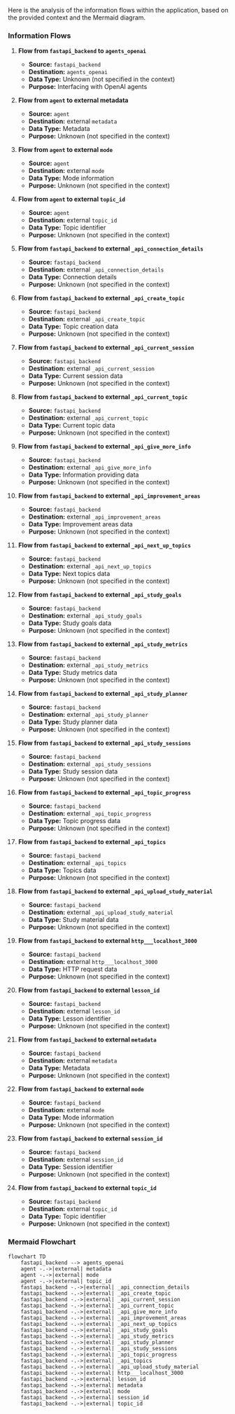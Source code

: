 Here is the analysis of the information flows within the application, based on the provided context and the Mermaid diagram.

### Information Flows

1. **Flow from `fastapi_backend` to `agents_openai`**
   - **Source:** `fastapi_backend`
   - **Destination:** `agents_openai`
   - **Data Type:** Unknown (not specified in the context)
   - **Purpose:** Interfacing with OpenAI agents

2. **Flow from `agent` to external metadata**
   - **Source:** `agent`
   - **Destination:** external `metadata`
   - **Data Type:** Metadata
   - **Purpose:** Unknown (not specified in the context)

3. **Flow from `agent` to external `mode`**
   - **Source:** `agent`
   - **Destination:** external `mode`
   - **Data Type:** Mode information
   - **Purpose:** Unknown (not specified in the context)

4. **Flow from `agent` to external `topic_id`**
   - **Source:** `agent`
   - **Destination:** external `topic_id`
   - **Data Type:** Topic identifier
   - **Purpose:** Unknown (not specified in the context)

5. **Flow from `fastapi_backend` to external `_api_connection_details`**
   - **Source:** `fastapi_backend`
   - **Destination:** external `_api_connection_details`
   - **Data Type:** Connection details
   - **Purpose:** Unknown (not specified in the context)

6. **Flow from `fastapi_backend` to external `_api_create_topic`**
   - **Source:** `fastapi_backend`
   - **Destination:** external `_api_create_topic`
   - **Data Type:** Topic creation data
   - **Purpose:** Unknown (not specified in the context)

7. **Flow from `fastapi_backend` to external `_api_current_session`**
   - **Source:** `fastapi_backend`
   - **Destination:** external `_api_current_session`
   - **Data Type:** Current session data
   - **Purpose:** Unknown (not specified in the context)

8. **Flow from `fastapi_backend` to external `_api_current_topic`**
   - **Source:** `fastapi_backend`
   - **Destination:** external `_api_current_topic`
   - **Data Type:** Current topic data
   - **Purpose:** Unknown (not specified in the context)

9. **Flow from `fastapi_backend` to external `_api_give_more_info`**
   - **Source:** `fastapi_backend`
   - **Destination:** external `_api_give_more_info`
   - **Data Type:** Information providing data
   - **Purpose:** Unknown (not specified in the context)

10. **Flow from `fastapi_backend` to external `_api_improvement_areas`**
    - **Source:** `fastapi_backend`
    - **Destination:** external `_api_improvement_areas`
    - **Data Type:** Improvement areas data
    - **Purpose:** Unknown (not specified in the context)

11. **Flow from `fastapi_backend` to external `_api_next_up_topics`**
    - **Source:** `fastapi_backend`
    - **Destination:** external `_api_next_up_topics`
    - **Data Type:** Next topics data
    - **Purpose:** Unknown (not specified in the context)

12. **Flow from `fastapi_backend` to external `_api_study_goals`**
    - **Source:** `fastapi_backend`
    - **Destination:** external `_api_study_goals`
    - **Data Type:** Study goals data
    - **Purpose:** Unknown (not specified in the context)

13. **Flow from `fastapi_backend` to external `_api_study_metrics`**
    - **Source:** `fastapi_backend`
    - **Destination:** external `_api_study_metrics`
    - **Data Type:** Study metrics data
    - **Purpose:** Unknown (not specified in the context)

14. **Flow from `fastapi_backend` to external `_api_study_planner`**
    - **Source:** `fastapi_backend`
    - **Destination:** external `_api_study_planner`
    - **Data Type:** Study planner data
    - **Purpose:** Unknown (not specified in the context)

15. **Flow from `fastapi_backend` to external `_api_study_sessions`**
    - **Source:** `fastapi_backend`
    - **Destination:** external `_api_study_sessions`
    - **Data Type:** Study session data
    - **Purpose:** Unknown (not specified in the context)

16. **Flow from `fastapi_backend` to external `_api_topic_progress`**
    - **Source:** `fastapi_backend`
    - **Destination:** external `_api_topic_progress`
    - **Data Type:** Topic progress data
    - **Purpose:** Unknown (not specified in the context)

17. **Flow from `fastapi_backend` to external `_api_topics`**
    - **Source:** `fastapi_backend`
    - **Destination:** external `_api_topics`
    - **Data Type:** Topics data
    - **Purpose:** Unknown (not specified in the context)

18. **Flow from `fastapi_backend` to external `_api_upload_study_material`**
    - **Source:** `fastapi_backend`
    - **Destination:** external `_api_upload_study_material`
    - **Data Type:** Study material data
    - **Purpose:** Unknown (not specified in the context)

19. **Flow from `fastapi_backend` to external `http___localhost_3000`**
    - **Source:** `fastapi_backend`
    - **Destination:** external `http___localhost_3000`
    - **Data Type:** HTTP request data
    - **Purpose:** Unknown (not specified in the context)

20. **Flow from `fastapi_backend` to external `lesson_id`**
    - **Source:** `fastapi_backend`
    - **Destination:** external `lesson_id`
    - **Data Type:** Lesson identifier
    - **Purpose:** Unknown (not specified in the context)

21. **Flow from `fastapi_backend` to external `metadata`**
    - **Source:** `fastapi_backend`
    - **Destination:** external `metadata`
    - **Data Type:** Metadata
    - **Purpose:** Unknown (not specified in the context)

22. **Flow from `fastapi_backend` to external `mode`**
    - **Source:** `fastapi_backend`
    - **Destination:** external `mode`
    - **Data Type:** Mode information
    - **Purpose:** Unknown (not specified in the context)

23. **Flow from `fastapi_backend` to external `session_id`**
    - **Source:** `fastapi_backend`
    - **Destination:** external `session_id`
    - **Data Type:** Session identifier
    - **Purpose:** Unknown (not specified in the context)

24. **Flow from `fastapi_backend` to external `topic_id`**
    - **Source:** `fastapi_backend`
    - **Destination:** external `topic_id`
    - **Data Type:** Topic identifier
    - **Purpose:** Unknown (not specified in the context)

### Mermaid Flowchart

```mermaid
flowchart TD
    fastapi_backend --> agents_openai
    agent -.->|external| metadata
    agent -.->|external| mode
    agent -.->|external| topic_id
    fastapi_backend -.->|external| _api_connection_details
    fastapi_backend -.->|external| _api_create_topic
    fastapi_backend -.->|external| _api_current_session
    fastapi_backend -.->|external| _api_current_topic
    fastapi_backend -.->|external| _api_give_more_info
    fastapi_backend -.->|external| _api_improvement_areas
    fastapi_backend -.->|external| _api_next_up_topics
    fastapi_backend -.->|external| _api_study_goals
    fastapi_backend -.->|external| _api_study_metrics
    fastapi_backend -.->|external| _api_study_planner
    fastapi_backend -.->|external| _api_study_sessions
    fastapi_backend -.->|external| _api_topic_progress
    fastapi_backend -.->|external| _api_topics
    fastapi_backend -.->|external| _api_upload_study_material
    fastapi_backend -.->|external| http___localhost_3000
    fastapi_backend -.->|external| lesson_id
    fastapi_backend -.->|external| metadata
    fastapi_backend -.->|external| mode
    fastapi_backend -.->|external| session_id
    fastapi_backend -.->|external| topic_id
```